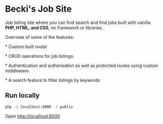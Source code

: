 # Becki's Job Site

Job listing site where you can find search and find jobs built with vanilla **PHP, HTML, and CSS**, no framework or libraries.

Overview of some of the features:

\* Custom built router

\* CRUD operations for job listings.

\* Authentication and authorisation as well as protected routes using custom middleware.

\* A search feature to filter listings by keywords

## Run locally

```bash
php -S localhost:8000 -t public
```

Open [http://localhost:8000](http://localhost:8000)

